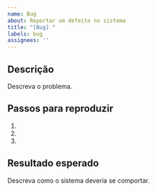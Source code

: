 ```yaml
---
name: Bug
about: Reportar um defeito no sistema
title: "[Bug] "
labels: bug
assignees: ''
---
```


## Descrição
Descreva o problema.

## Passos para reproduzir
1. 
2. 
3. 

## Resultado esperado
Descreva como o sistema deveria se comportar.

